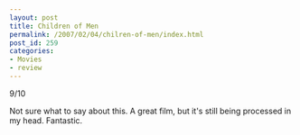 ```yaml
---
layout: post
title: Children of Men
permalink: /2007/02/04/chilren-of-men/index.html
post_id: 259
categories: 
- Movies
- review
---
```


 9/10

Not sure what to say about this. A great film, but it's still being processed in my head. Fantastic.

